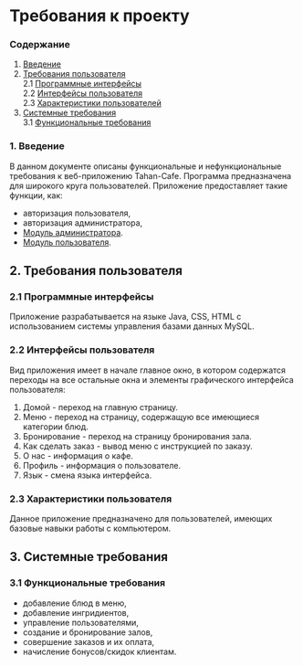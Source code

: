 # Требования к проекту

### Содержание
1. [Введение](#1)
2. [Требования пользователя](#2) <br>
2.1 [Программные интерфейсы](#2.1) <br>
2.2 [Интерфейсы пользователя](#2.2) <br>
2.3 [Характеристики пользователей](#2.3)<br>
3. [Системные требования](#3)<br>
3.1 [Функциональные требования](#3.1)<br> 

### 1. Введение <a name="1"></a>
В данном документе описаны функциональные и нефункциональные требования к веб-приложению Tahan-Cafe. Программа предназначена для широкого круга пользователей. Приложение предоставляет такие функции, как:
* авторизация пользователя,
* авторизация администратора,
* [Модуль администратора](https://github.com/tahan3/Tahan-Cafe/tree/main/Mockups/admin).
* [Модуль пользователя](https://github.com/tahan3/Tahan-Cafe/tree/main/Mockups/user).

## 2. Требования пользователя <a name="2"></a>

### 2.1 Программные интерфейсы <a name="2.1"></a>
Приложение разрабатывается на языке Java, CSS, HTML с использованием системы управления базами данных MySQL.

### 2.2 Интерфейсы пользователя <a name="2.2"></a>
Вид приложения имеет в начале главное окно, в котором содержатся переходы на все остальные окна и элементы графического интерфейса пользователя: 
1. Домой - переход на главную страницу.
2. Меню - переход на страницу, содержащую все имеющиеся категории блюд.
3. Бронирование - переход на страницу бронирования зала.
4. Как сделать заказ - вывод меню с инструкцией по заказу.
5. О нас - информация о кафе.
6. Профиль - информация о пользователе.
7. Язык - смена языка интерфейса.

### 2.3 Характеристики пользователя <a name="2.3"></a>
Данное приложение предназначено для пользователей, имеющих базовые навыки работы с компьютером.

## 3. Системные требования <a name="3"></a>

### 3.1 Функциональные требования <a name="3.1"></a>
* добавление блюд в меню,
* добавление ингридиентов,
* управление пользователями,
* создание и бронирование залов,
* совершение заказов и их оплата,
* начисление бонусов/скидок клиентам.
